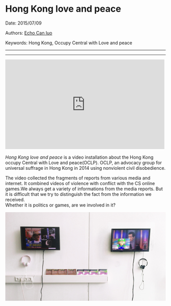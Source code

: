 # Hong Kong love and peace

Date: 2015/07/09

Authors: [Echo Can luo](https://vimeo.com/user8116607)

Keywords: Hong Kong, Occupy Central with Love and peace

---
---

<iframe src="https://vimeo.com/155247531" width="500" height="281" frameborder="0" webkitallowfullscreen mozallowfullscreen allowfullscreen></iframe>

_Hong Kong love and peace_ is a video installation about the Hong Kong occupy Central with Love and peace(OCLP). OCLP, an advocacy group for universal suffrage in Hong Kong in 2014 using nonviolent civil disobedience.

The video collected the fragments of reports from various media and internet. It combined videos of violence with conflict with the CS online games.We always get a variety of  informations from the media reports. But it is difficult that we try to distinguish the fact from the information we received.  
Whether it is politics or games, are we involved in it?

![](image.jpg)
